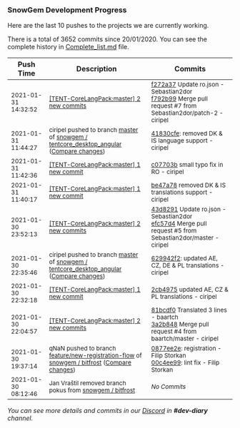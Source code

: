
### SnowGem Development Progress

Here are the last 10 pushes to the projects we are currently working.

There is a total of 3652 commits since 20/01/2020. You can see the complete history in
 [Complete_list.md](Complete_list.md) file.

| Push Time | Description | Commits |
| --- | --- | --- |
| <sub>2021-01-31 14:32:52</sub> | <sub>[[TENT-CoreLangPack:master] 2 new commits](https://github.com/TENTOfficial/TENT-CoreLangPack/compare/c07703bc1505...f792b99667d2)</sub> | <sub>[f272a37](https://github.com/TENTOfficial/TENT-CoreLangPack/commit/f272a37bcc2ca71682c165e01d7904fb4c1fd55f) Update ro.json - Sebastian2dor<br>[f792b99](https://github.com/TENTOfficial/TENT-CoreLangPack/commit/f792b99667d2d3bf7e0e48eb27eacf364a9b45b2) Merge pull request #7 from Sebastian2dor/patch-2 - ciripel</sub> |
| <sub>2021-01-31 11:44:27</sub> | <sub>ciripel pushed to branch [master](https://gitlab.com/snowgem/tentcore_desktop_angular/commits/master) of [snowgem / tentcore\_desktop\_angular](https://gitlab.com/snowgem/tentcore_desktop_angular) ([Compare changes](https://gitlab.com/snowgem/tentcore_desktop_angular/compare/629942f2f7806540b947ae2aeb148e25ef97e59c...41830cfe68f73bfd753b597febf4785d3524dac4))</sub> | <sub>[41830cfe](https://gitlab.com/snowgem/tentcore_desktop_angular/-/commit/41830cfe68f73bfd753b597febf4785d3524dac4): removed DK & IS language support - ciripel</sub> |
| <sub>2021-01-31 11:42:36</sub> | <sub>[[TENT-CoreLangPack:master] 1 new commit](https://github.com/TENTOfficial/TENT-CoreLangPack/commit/c07703bc1505d9cd948124e6a5f075f344e9079a)</sub> | <sub>[c07703b](https://github.com/TENTOfficial/TENT-CoreLangPack/commit/c07703bc1505d9cd948124e6a5f075f344e9079a) small typo fix in RO - ciripel</sub> |
| <sub>2021-01-31 11:40:17</sub> | <sub>[[TENT-CoreLangPack:master] 1 new commit](https://github.com/TENTOfficial/TENT-CoreLangPack/commit/be47a787e100754a481fd43ac91514eadcc3afc3)</sub> | <sub>[be47a78](https://github.com/TENTOfficial/TENT-CoreLangPack/commit/be47a787e100754a481fd43ac91514eadcc3afc3) removed DK & IS translations support - ciripel</sub> |
| <sub>2021-01-30 23:52:13</sub> | <sub>[[TENT-CoreLangPack:master] 2 new commits](https://github.com/TENTOfficial/TENT-CoreLangPack/compare/2cb4975de258...efc57d474e2f)</sub> | <sub>[43d8291](https://github.com/TENTOfficial/TENT-CoreLangPack/commit/43d8291e365880fdd9345125c8678b0bd4ad09d4) Update ro.json - Sebastian2dor<br>[efc57d4](https://github.com/TENTOfficial/TENT-CoreLangPack/commit/efc57d474e2f56b26bdff6d7a9e1fa44e891da02) Merge pull request #5 from Sebastian2dor/master - ciripel</sub> |
| <sub>2021-01-30 22:35:46</sub> | <sub>ciripel pushed to branch [master](https://gitlab.com/snowgem/tentcore_desktop_angular/commits/master) of [snowgem / tentcore\_desktop\_angular](https://gitlab.com/snowgem/tentcore_desktop_angular) ([Compare changes](https://gitlab.com/snowgem/tentcore_desktop_angular/compare/1a5daf3e75bc75ade97248cd7afeb9eef13b21fe...629942f2f7806540b947ae2aeb148e25ef97e59c))</sub> | <sub>[629942f2](https://gitlab.com/snowgem/tentcore_desktop_angular/-/commit/629942f2f7806540b947ae2aeb148e25ef97e59c): updated AE, CZ, DE & PL translations - ciripel</sub> |
| <sub>2021-01-30 22:32:18</sub> | <sub>[[TENT-CoreLangPack:master] 1 new commit](https://github.com/TENTOfficial/TENT-CoreLangPack/commit/2cb4975de2580bdd936a4f74e0b9b6f208702eab)</sub> | <sub>[2cb4975](https://github.com/TENTOfficial/TENT-CoreLangPack/commit/2cb4975de2580bdd936a4f74e0b9b6f208702eab) updated AE, CZ & PL translations - ciripel</sub> |
| <sub>2021-01-30 22:04:57</sub> | <sub>[[TENT-CoreLangPack:master] 2 new commits](https://github.com/TENTOfficial/TENT-CoreLangPack/compare/3d129648e90d...3a2b848695f9)</sub> | <sub>[81bcdf0](https://github.com/TENTOfficial/TENT-CoreLangPack/commit/81bcdf07bb75f8fa3f7d56323a911af32bcaabaa) Translated 3 lines - baartch<br>[3a2b848](https://github.com/TENTOfficial/TENT-CoreLangPack/commit/3a2b848695f948f1ba37ae44d6b8e7add5d2504c) Merge pull request #4 from baartch/master - ciripel</sub> |
| <sub>2021-01-30 19:37:14</sub> | <sub>qNaN pushed to branch [feature/new\-registration\-flow](https://gitlab.com/snowgem/bitfrost/commits/feature/new-registration-flow) of [snowgem / bitfrost](https://gitlab.com/snowgem/bitfrost) ([Compare changes](https://gitlab.com/snowgem/bitfrost/compare/3c02ceb8085e1de276b4e275e4ac9e0fe02d149b...00c4ee9948e48ff5169207eb17e8d618acf9922c))</sub> | <sub>[0877ee2e](https://gitlab.com/snowgem/bitfrost/-/commit/0877ee2e29c7ced19f2a379b05ea3cb6e2314448): registration - Filip Storkan<br>[00c4ee99](https://gitlab.com/snowgem/bitfrost/-/commit/00c4ee9948e48ff5169207eb17e8d618acf9922c): lint fix - Filip Storkan</sub> |
| <sub>2021-01-30 08:12:46</sub> | <sub>Jan Vraštil removed branch pokus from [snowgem / bitfrost](https://gitlab.com/snowgem/bitfrost)</sub> | <sub>_No Commits_</sub> |

_You can see more details and commits in our [Discord](https://discord.gg/zumGnbg) in **#dev-diary** channel._
